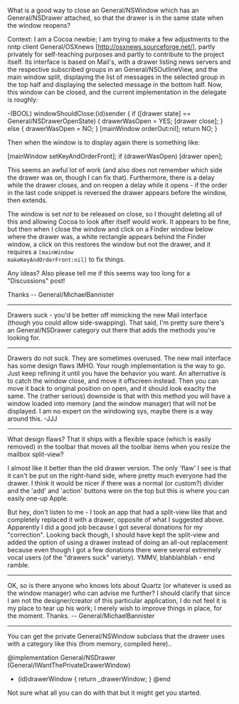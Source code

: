 

What is a good way to close an General/NSWindow which has an General/NSDrawer attached, so that the drawer is in the same state when the window reopens?

Context: I am a Cocoa newbie; I am trying to make a few adjustments to the nntp client General/OSXnews [http://osxnews.sourceforge.net/], partly privately for self-teaching purposes and partly to contribute to the project itself.  Its interface is based on Mail's, with a drawer listing news servers and the respective subscribed groups in an General/NSOutlineView, and the main window split, displaying the list of messages in the selected group in the top half and displaying the selected message in the bottom half.  Now, this window can be closed, and the current implementation in the delegate is roughly:
    
-(BOOL) windowShouldClose:(id)sender {
    if ([drawer state] == General/NSDrawerOpenState) {
        drawerWasOpen = YES;
        [drawer close];
    } else {
        drawerWasOpen = NO;
    }
    [mainWindow orderOut:nil];
    return NO;
}


Then when the window is to display again there is something like:
    
[mainWindow setKeyAndOrderFront];
if (drawerWasOpen) [drawer open];


This seems an awful lot of work (and also does not remember which side the drawer was on, though I can fix that).  Furthermore, there is a delay while the drawer closes, and on reopen a delay while it opens - if the order in the last code snippet is reversed the drawer appears before the window, then extends.

The window is set *not* to be released on close, so I thought deleting all of this and allowing Cocoa to look after itself would work.  It appears to be fine, but then when I close the window and click on a Finder window below where the drawer was, a white rectangle appears behind the Finder window, a click on this restores the window but not the drawer, and it requires a <code>[mainWindow makeKeyAndOrderFront:nil]</code> to fix things.

Any ideas?  Also please tell me if this seems way too long for a "Discussions" post!

Thanks  --  General/MichaelBannister

----

Drawers suck - you'd be better off mimicking the new Mail interface (though you could allow side-swapping). That said, I'm pretty sure there's an General/NSDrawer category out there that adds the methods you're looking for.

----

Drawers do not suck. They are sometimes overused. The new mail interface has some design flaws IMHO. Your rough implementation is the way to go. Just keep refining it until you have the behavior you want. An alternative is to catch the window close, and move it offscreen instead. Then you can move it back to original position on open, and it should look exaclty the same. The (rather serious) downside is that with this method you will have a window loaded into memory (and the window manager) that will not be displayed. I am no expert on the windowing sys, maybe there is a way around this. -JJJ

----

What design flaws? That it ships with a flexible space (which is easily removed) in the toolbar that moves all the toolbar items when you resize the mailbox split-view?

I almost like it better than the old drawer version. The only 'flaw' I see is that it can't be put on the right-hand side, where pretty much everyone had the drawer. I think it would be nicer if there was a normal (or custom?) divider and the 'add' and 'action' buttons were on the top but this is where you can easily one-up Apple.

But hey, don't listen to me - I took an app that had a split-view like that and completely replaced it with a drawer, opposite of what I suggested above. Apparently I did a good job because I got several donations for my "correction". Looking back though, I should have kept the split-view and added the option of using a drawer instead of doing an all-out replacement because even though I got a few donations there were several extremely vocal users (of the "drawers suck" variety). YMMV, blahblahblah - end ramble.

----

OK, so is there anyone who knows lots about Quartz (or whatever is used as the window manager) who can advise me further?  I should clarify that since I am not the designer/creator of this particular application, I do not feel it is my place to tear up his work; I merely wish to improve things in place, for the moment.
Thanks.  --  General/MichaelBannister

----
You can get the private General/NSWindow subclass that the drawer uses with a category like this (from memory, compiled here)..

    
@implementation General/NSDrawer (General/IWantThePrivateDrawerWindow)
- (id)drawerWindow { return _drawerWindow; }
@end


Not sure what all you can do with that but it might get you started.